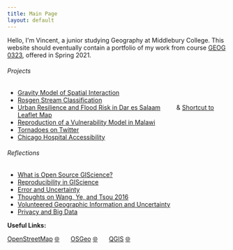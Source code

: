 ```yaml
---
title: Main Page
layout: default
---
```


Hello, I'm Vincent, a junior studying Geography at Middlebury College. This website should eventually contain a portfolio of my work from course [GEOG 0323](https://gis4dev.github.io), offered in Spring 2021.

###### Projects
 - [Gravity Model of Spatial Interaction](gravity/gravity.md)
 - [Rosgen Stream Classification](rosgen/rosgen.md)
 - [Urban Resilience and Flood Risk in Dar es Salaam](resilience/resilience.md)
 &ensp; &ensp; &ensp; & [Shortcut to Leaflet Map](resilience/assets/index.html)
 - [Reproduction of a Vulnerability Model in Malawi](malawi/RP-Malcomb-Report.md)
 - [Tornadoes on Twitter](tornadoes/tornado_report.md)
 - [Chicago Hospital Accessibility](illinois/illinois.md)

###### Reflections
 - [What is Open Source GIScience?](reflections/open-source.md)
 - [Reproducibility in GIScience](reflections/reproducibility.md)
 - [Error and Uncertainty](reflections/uncertainty.md)
 - [Thoughts on Wang, Ye, and Tsou 2016](reflections/WangYeTsou.md)
 - [Volunteered Geographic Information and Uncertainty](reflections/vgi.md)
 - [Privacy and Big Data](reflections/privacy.md)

**Useful Links:**

[OpenStreetMap](https://www.openstreetmap.org/#map=4/0/0) [🌐](https://www.openstreetmap.org/#map=4/0/0) &ensp; &ensp; [OSGeo](https://www.osgeo.org/) [🌐](https://www.osgeo.org/) &ensp; &ensp; [QGIS](https://qgis.org/en/site/) [🌐](https://qgis.org/en/site/)
